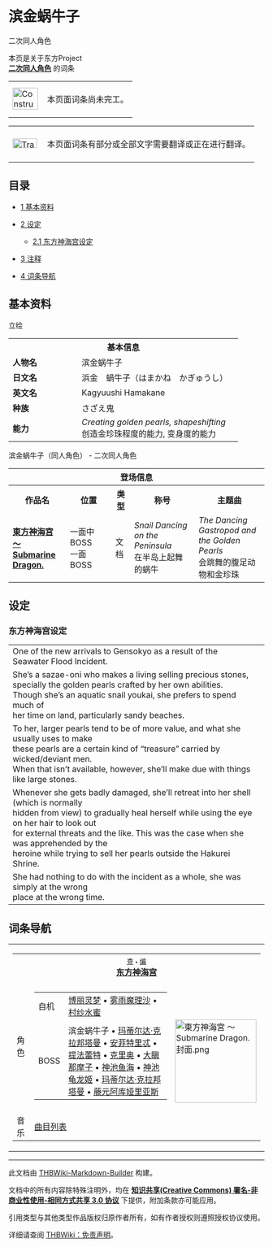 # 滨金蜗牛子

<!-- source html: G:\repos\THBWiki-Markdown-Builder\THBWikiMarkdown\Temp\main\b\b9\ns0%3A%E6%BB%A8%E9%87%91%E8%9C%97%E7%89%9B%E5%AD%90.html -->

二次同人角色

本页是关于东方Project  
 **[二次同人角色](./二次角色列表.md)** 的词条
<center>

<table>
<tbody><tr>
<td class="mbox-image"><div style="width: 52px;">
  <a href="./文件-ConstructionClock.png.md" class="image"><img alt="ConstructionClock.png" src="https://upload.thwiki.cc/thumb/f/f1/ConstructionClock.png/50px-ConstructionClock.png" decoding="async" loading="lazy" width="50" height="43" srcset="https://upload.thwiki.cc/thumb/f/f1/ConstructionClock.png/75px-ConstructionClock.png 1.5x, https://upload.thwiki.cc/thumb/f/f1/ConstructionClock.png/100px-ConstructionClock.png 2x" data-file-width="689" data-file-height="587"></a></div></td>
<td class="mbox-text" style=""><br>本页面词条尚未完工。<br><br></td>
</tr>
</tbody></table>


</center>
<center>

<table>
<tbody><tr>
<td class="mbox-image"><div style="width: 52px;">
  <a href="./文件-Translation_J_To_C-cs.png.md" class="image"><img alt="Translation J To C-cs.png" src="https://upload.thwiki.cc/thumb/3/31/Translation_J_To_C-cs.png/48px-Translation_J_To_C-cs.png" decoding="async" loading="lazy" width="48" height="19" srcset="https://upload.thwiki.cc/thumb/3/31/Translation_J_To_C-cs.png/72px-Translation_J_To_C-cs.png 1.5x, https://upload.thwiki.cc/thumb/3/31/Translation_J_To_C-cs.png/96px-Translation_J_To_C-cs.png 2x" data-file-width="480" data-file-height="189"></a></div></td>
<td class="mbox-text" style=""><br>本页面词条有部分或全部文字需要翻译或正在进行翻译。<br><br></td>
</tr>
</tbody></table>


</center>
  
  

  

## 目录

- [1 基本资料](#基本资料)
- [2 设定](#设定)

  - [2.1 东方神海宫设定](#东方神海宫设定)



- [3 注释](#注释)
- [4 词条导航](#词条导航)




## 基本资料
[](./文件-滨金蜗牛子.png.md)  [](./文件-滨金蜗牛子.png.md)立绘

<table>
<tbody><tr>
<th colspan="2">基本信息</th>
</tr>
<tr>
<td style="width:120px"><b>人物名</b></td><td style="min-width:300px">滨金蜗牛子</td>
</tr><tr><td><b>日文名</b></td><td>浜金　蝸牛子（はまかね　かぎゅうし）</td></tr><tr><td><b>英文名</b></td><td>Kagyuushi Hamakane</td></tr><tr><td><b>种族</b></td><td>さざえ鬼</td></tr><tr><td><b>能力</b></td><td><i>Creating golden pearls, shapeshifting</i><br>创造金珍珠程度的能力, 变身度的能力</td></tr></tbody></table>

滨金蜗牛子（同人角色） - 二次同人角色

<table>
<tbody><tr>
<th colspan="5">登场信息</th>
</tr><tr><th><b>作品名</b></th><th><b>位置</b></th><th><b>类型</b></th><th><b>称号</b></th><th><b>主题曲</b></th></tr><tr><td rowspan="1" style="width:120px"><b><a href="./東方神海宮_～_Submarine_Dragon..md" title="東方神海宮 ～ Submarine Dragon.">東方神海宮 ～ Submarine Dragon.</a></b></td><td style="width:130px">一面中BOSS<br>
一面BOSS</td><td class="bg-color-danger-30" style="width:30px;">文档</td><td style="width:180px"><i>Snail Dancing on the Peninsula</i><br>在半岛上起舞的蜗牛</td><td style="width:200px"><i>The Dancing Gastropod and the Golden Pearls</i><br>会跳舞的腹足动物和金珍珠</td></tr></tbody></table>


## 设定
### 东方神海宫设定

<table><tbody><tr class="tt-content" id="东方神海宫设定-1" data-pos="&#91;&quot;\u4e1c\u65b9\u795e\u6d77\u5bab\u8bbe\u5b9a&quot;,1&#93;"><td class="tt-ja" lang="ja"><div class="poem">One of the new arrivals to Gensokyo as a result of the Seawater Flood Incident.</div></td><td class="tt-zh" lang="zh"><div class="poem"></div></td></tr><tr class="tt-content" id="东方神海宫设定-2" data-pos="&#91;&quot;\u4e1c\u65b9\u795e\u6d77\u5bab\u8bbe\u5b9a&quot;,2&#93;"><td class="tt-ja" lang="ja"><div class="poem">She’s a sazae-oni who makes a living selling precious stones,<br>specially the golden pearls crafted by her own abilities.<br>Though she’s an aquatic snail youkai, she prefers to spend much of<br>her time on land, particularly sandy beaches.</div></td><td class="tt-zh" lang="zh"><div class="poem"></div></td></tr><tr class="tt-content" id="东方神海宫设定-3" data-pos="&#91;&quot;\u4e1c\u65b9\u795e\u6d77\u5bab\u8bbe\u5b9a&quot;,3&#93;"><td class="tt-ja" lang="ja"><div class="poem">To her, larger pearls tend to be of more value, and what she usually uses to make<br>these pearls are a certain kind of “treasure” carried by wicked/deviant men.<br>When that isn’t available, however, she’ll make due with things like large stones.</div></td><td class="tt-zh" lang="zh"><div class="poem"></div></td></tr><tr class="tt-content" id="东方神海宫设定-4" data-pos="&#91;&quot;\u4e1c\u65b9\u795e\u6d77\u5bab\u8bbe\u5b9a&quot;,4&#93;"><td class="tt-ja" lang="ja"><div class="poem">Whenever she gets badly damaged, she’ll retreat into her shell (which is normally<br>hidden from view) to gradually heal herself while using the eye on her hair to look out<br>for external threats and the like. This was the case when she was apprehended by the<br>heroine while trying to sell her pearls outside the Hakurei Shrine.</div></td><td class="tt-zh" lang="zh"><div class="poem"></div></td></tr><tr class="tt-content" id="东方神海宫设定-5" data-pos="&#91;&quot;\u4e1c\u65b9\u795e\u6d77\u5bab\u8bbe\u5b9a&quot;,5&#93;"><td class="tt-ja" lang="ja"><div class="poem">She had nothing to do with the incident as a whole, she was simply at the wrong<br>place at the wrong time.</div></td><td class="tt-zh" lang="zh"><div class="poem"></div></td></tr></tbody></table>



## 词条导航
  
  

<table><tbody><tr><td><table cellspacing="0" class="nowraplinks mw-collapsible mw-collapsed" style="width:100%;;;"><tbody><tr><th style=";" colspan="3" class="navbox-title"><div class="navbar"><div class="noprint plainlinksneverexpand" style="background-color:transparent; padding:0; font-weight:normal; font-size:80%; white-space:nowrap;"><a href="./東方神海宮_～_Submarine_Dragon.-导航.md" title="東方神海宮 ～ Submarine Dragon./导航"><span style=";;border:none;" title="查看这个模板">查</span></a>&#160;<span style="font-size:80%;">•</span>&#160;<a href="/index.php?title=%E6%9D%B1%E6%96%B9%E7%A5%9E%E6%B5%B7%E5%AE%AE_%EF%BD%9E_Submarine_Dragon./%E5%AF%BC%E8%88%AA&amp;action=edit"><span style=";;border:none;" title="您可以编辑这个模板。请在储存变更之前先预览">编</span></a></div></div><span><a href="./東方神海宮_～_Submarine_Dragon..md" title="東方神海宮 ～ Submarine Dragon.">东方神海宫</a></span></th></tr><tr><td></td></tr><tr><td class="navbox-group" style=";;">角色</td><td style=";;" class="navbox-list navbox-odd"><div></div><table cellspacing="0" class="nowraplinks navbox-subgroup" style="width:100%;;;;"><tbody><tr><td class="navbox-group" style=";;"><div>自机</div></td><td style=";;" class="navbox-list navbox-odd"><div><a href="./博丽灵梦.md" title="博丽灵梦">博丽灵梦</a> &#8226; <a href="./雾雨魔理沙.md" title="雾雨魔理沙">雾雨魔理沙</a> &#8226; <a href="./村纱水蜜.md" title="村纱水蜜">村纱水蜜</a></div></td></tr><tr><td></td></tr><tr><td class="navbox-group" style=";;"><div>BOSS</div></td><td style=";;" class="navbox-list navbox-even"><div><a class="mw-selflink selflink">滨金蜗牛子</a> &#8226; <a href="/index.php?title=%E7%8E%9B%E8%92%82%E5%B0%94%E8%BE%BE%C2%B7%E5%85%8B%E6%8B%89%E9%82%A6%E5%A1%94%E6%9B%BC&amp;action=edit&amp;redlink=1" class="new" title="玛蒂尔达·克拉邦塔曼（页面不存在）">玛蒂尔达·克拉邦塔曼</a> &#8226; <a href="./安菲特里忒.md" title="安菲特里忒">安菲特里忒</a> &#8226; <a href="/index.php?title=%E6%8F%90%E6%B3%95%E8%95%BE%E7%89%B9&amp;action=edit&amp;redlink=1" class="new" title="提法蕾特（页面不存在）">提法蕾特</a> &#8226; <a href="/index.php?title=%E5%85%8B%E9%87%8C%E5%A5%A5&amp;action=edit&amp;redlink=1" class="new" title="克里奥（页面不存在）">克里奥</a> &#8226; <a href="/index.php?title=%E5%A4%A7%E7%9E%8B%E9%82%A3%E6%91%A9%E5%AD%90&amp;action=edit&amp;redlink=1" class="new" title="大瞋那摩子（页面不存在）">大瞋那摩子</a> &#8226; <a href="/index.php?title=%E7%A5%9E%E6%B1%A0%E9%B1%BC%E6%B5%B7&amp;action=edit&amp;redlink=1" class="new" title="神池鱼海（页面不存在）">神池鱼海</a> &#8226; <a href="/index.php?title=%E7%A5%9E%E6%B1%A0%E9%BE%9F%E9%BE%99%E5%A7%AC&amp;action=edit&amp;redlink=1" class="new" title="神池龟龙姬（页面不存在）">神池龟龙姬</a> &#8226; <a href="/index.php?title=%E7%8E%9B%E8%92%82%E5%B0%94%E8%BE%BE%C2%B7%E5%85%8B%E6%8B%89%E9%82%A6%E5%A1%94%E6%9B%BC&amp;action=edit&amp;redlink=1" class="new" title="玛蒂尔达·克拉邦塔曼（页面不存在）">玛蒂尔达·克拉邦塔曼</a> &#8226; <a href="/index.php?title=%E8%97%A4%E5%85%83%E9%98%BF%E5%BA%93%E5%A8%85%E9%87%8C%E4%BA%9A%E6%96%AF&amp;action=edit&amp;redlink=1" class="new" title="藤元阿库娅里亚斯（页面不存在）">藤元阿库娅里亚斯</a></div></td></tr></tbody></table><div></div></td><td class="navbox-image" style="" rowspan="3"><a href="./文件-東方神海宮_～_Submarine_Dragon.封面.png.md" class="image"><img alt="東方神海宮 ～ Submarine Dragon.封面.png" src="https://upload.thwiki.cc/thumb/4/46/%E6%9D%B1%E6%96%B9%E7%A5%9E%E6%B5%B7%E5%AE%AE_%EF%BD%9E_Submarine_Dragon.%E5%B0%81%E9%9D%A2.png/160px-%E6%9D%B1%E6%96%B9%E7%A5%9E%E6%B5%B7%E5%AE%AE_%EF%BD%9E_Submarine_Dragon.%E5%B0%81%E9%9D%A2.png" decoding="async" loading="lazy" width="160" height="164" srcset="https://upload.thwiki.cc/thumb/4/46/%E6%9D%B1%E6%96%B9%E7%A5%9E%E6%B5%B7%E5%AE%AE_%EF%BD%9E_Submarine_Dragon.%E5%B0%81%E9%9D%A2.png/240px-%E6%9D%B1%E6%96%B9%E7%A5%9E%E6%B5%B7%E5%AE%AE_%EF%BD%9E_Submarine_Dragon.%E5%B0%81%E9%9D%A2.png 1.5x, https://upload.thwiki.cc/thumb/4/46/%E6%9D%B1%E6%96%B9%E7%A5%9E%E6%B5%B7%E5%AE%AE_%EF%BD%9E_Submarine_Dragon.%E5%B0%81%E9%9D%A2.png/320px-%E6%9D%B1%E6%96%B9%E7%A5%9E%E6%B5%B7%E5%AE%AE_%EF%BD%9E_Submarine_Dragon.%E5%B0%81%E9%9D%A2.png 2x" data-file-width="900" data-file-height="922"></a></td></tr><tr><td></td></tr><tr><td class="navbox-group" style=";;">音乐</td><td style=";;" class="navbox-list navbox-odd"><div><a href="/%E6%9D%B1%E6%96%B9%E7%A5%9E%E6%B5%B7%E5%AE%AE_%EF%BD%9E_Submarine_Dragon.#曲目列表" title="東方神海宮 ～ Submarine Dragon.">曲目列表</a></div></td></tr></tbody></table></td></tr></tbody></table>


  
  

  





---

此文档由 [THBWiki-Markdown-Builder](https://github.com/Delsin-Yu/THBWiki-Markdown-Builder) 构建。

文档中的所有内容除特殊注明外，均在 [**知识共享(Creative Commons) 署名-非商业性使用-相同方式共享 3.0 协议**](https://creativecommons.org/licenses/by-sa/3.0/deed.zh-hans) 下提供，附加条款亦可能应用。

引用类型与其他类型作品版权归原作者所有，如有作者授权则遵照授权协议使用。

详细请查阅 [THBWiki：免责声明](https://thbwiki.cc/THBWiki:%E5%85%8D%E8%B4%A3%E5%A3%B0%E6%98%8E)。

